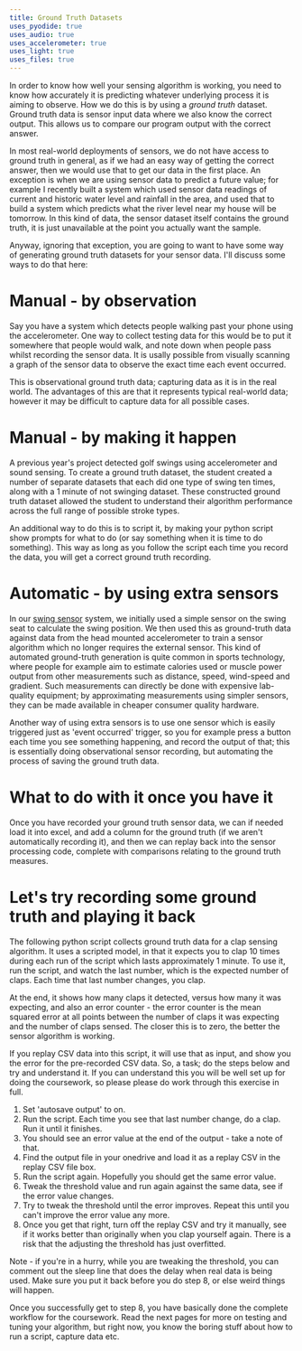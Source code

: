 ```yaml
---
title: Ground Truth Datasets
uses_pyodide: true
uses_audio: true
uses_accelerometer: true
uses_light: true 
uses_files: true
---
```

In order to know how well your sensing algorithm is working, you need to know how accurately it is predicting whatever underlying process it is aiming to observe. How we do this is by using a *ground truth* dataset. Ground truth data is sensor input data where we also know the correct output. This allows us to compare our program output with the correct answer.

In most real-world deployments of sensors, we do not have access to ground truth in general, as if we had an easy way of getting the correct answer, then we would use that to get our data in the first place. An exception is when we are using sensor data to predict a future value; for example I recently built a system which used sensor data readings of current and historic water level and rainfall in the area, and used that to build a system which predicts what the river level near my house will be tomorrow. In this kind of data, the sensor dataset itself contains the ground truth, it is just unavailable at the point you actually want the sample.

Anyway, ignoring that exception, you are going to want to have some way of generating ground truth datasets for your sensor data. I'll discuss some ways to do that here:

# Manual - by observation

Say you have a system which detects people walking past your phone using the accelerometer. One way to collect testing data for this would be to put it somewhere that people would walk, and note down when people pass whilst recording the sensor data. It is usally possible from visually scanning a graph of the sensor data to observe the exact time each event occurred.

This is observational ground truth data; capturing data as it is in the real world. The advantages of this are that it represents typical real-world data; however it may be difficult to capture data for all possible cases.

# Manual - by making it happen

A previous year's project detected golf swings using accelerometer and sound sensing. To create a ground truth dataset, the student created a number of separate datasets that each did one type of swing ten times, along with a 1 minute of not swinging dataset. These constructed ground truth dataset allowed the student to understand their algorithm performance across the full range of possible stroke types.

An additional way to do this is to script it, by making your python script show prompts for what to do (or say something when it is time to do something). This way as long as you follow the script each time you record the data, you will get a correct ground truth recording.

# Automatic - by using extra sensors

In our 
[swing sensor](/lessons/5.Combining_Sensors/combining_4.html#swing-angle-detection) system, we initially used a simple sensor on the swing seat to calculate the swing position. We then used this as ground-truth data against data from the head mounted accelerometer to train a sensor algorithm which no longer requires the external sensor. This kind of automated ground-truth generation is quite common in sports technology, where people for example aim to estimate calories used or muscle power output from other measurements such as distance, speed, wind-speed and gradient. Such measurements can directly be done with expensive lab-quality equipment; by approximating measurements using simpler sensors, they can be made available in cheaper consumer quality hardware.

Another way of using extra sensors is to use one sensor which is easily triggered just as 'event occurred' trigger, so you for example press a button each time you see something happening, and record the output of that; this is essentially doing observational sensor recording, but automating the process of saving the ground truth data.

# What to do with it once you have it

Once you have recorded your ground truth sensor data, we can if needed load it into excel, and add a column for the ground truth (if we aren't automatically recording it), and then we can replay back into the sensor processing code, complete with comparisons relating to the ground truth measures.

# Let's try recording some ground truth and playing it back

The following python script collects ground truth data for a clap sensing algorithm. It uses a scripted model, in that it expects you to clap 10 times during each run of the script which lasts approximately 1 minute. To use it, run the script, and watch the last number, which is the expected number of claps. Each time that last number changes, you clap. 

At the end, it shows how many claps it detected, versus how many it was expecting, and also an error counter - the error counter is the mean squared error at all points between the number of claps it was expecting and the number of claps sensed. The closer this is to zero, the better the sensor algorithm is working.

If you replay CSV data into this script, it will use that as input, and show you the error for the pre-recorded CSV data. So, a task; do the steps below and try and understand it. If you can understand this you will be well set up for doing the coursework, so please please do work through this exercise in full.

1. Set 'autosave output' to on.
2. Run the script. Each time you see that last number change, do a clap. Run it until it finishes.
3. You should see an error value at the end of the output - take a note of that.
4. Find the output file in your onedrive and load it as a replay CSV in the replay CSV file box.
5. Run the script again. Hopefully you should get the same error value.
6. Tweak the threshold value and run again against the same data, see if the error value changes.
7. Try to tweak the threshold until the error improves. Repeat this until you can't improve the error value any more.
8. Once you get that right, turn off the replay CSV and try it manually, see if it works better than originally when you clap yourself again. There is a risk that the adjusting the threshold has just overfitted.

Note - if you're in a hurry, while you are tweaking the threshold, you can comment out the sleep line that does the delay when real data is being used. Make sure you put it back before you do step 8, or else weird things will happen.

Once you successfully get to step 8, you have basically done the complete workflow for the coursework. Read the next pages for more on testing and tuning your algorithm, but right now, you know the boring stuff about how to run a script, capture data etc.

<script>
makeReplayController();
makePyodideBox({codeString:
`THRESHOLD=512
DELAY=0.01

import time
import sensors
import speech
import graphs
REPLAY=sensors.replayer.has_replay()

bangs_expected=0
bangs_detected=0

error_accumulator=0
error_count=0

# sep="," means to output in CSV format
# 4 columns - time, raw sound, bangs detected, bangs expected
print("time","sound","bangs_detected","bangs_expected",sep=",")

# run for 1 minute, bangs every 5 seconds after 10 seconds
last_second=0
start_time=time.time()

# lets graph everything too
graphs.set_style("sound","rgb(255,0,0)",0,1024)
graphs.set_style("bangs detected","rgb(0,255,0)",0,10,subgraph_y=1)
graphs.set_style("bangs expected","rgb(0,0,255)",0,10,subgraph_y=1) 


while True:
    # if we are replaying, read sensor value and time from the replayer
    # not the actual sensors            
    if REPLAY:
        sound,this_time=sensors.replayer.get_level("sound","time")
    else:
        sound=sensors.sound.get_level()
        # how long since we started running
        this_time=time.time()-start_time
    # quit after 60 seconds
    if this_time>=60:
        break
    # integer value of time = seconds since start
    this_second=int(this_time)
    # say the script on 5 second intervals
    if this_second != last_second:
        if (this_second%5)==0 and this_second>=10:
            speech.say("Bang")
            bangs_expected+=1
    # keep track of the previous second, so we can do things on
    # changes in the value
    last_second=this_second
    # do the threshold here
    if sound>THRESHOLD:
        # detected a bang
        bangs_detected+=1
    error_accumulator+=(bangs_detected-bangs_expected)**2
    error_count+=1
    # if you want, comment out this line when doing replay
    # and you can get the results quicker
    time.sleep(DELAY)
    print(this_time,sound,bangs_detected,bangs_expected,sep=',')
    graphs.on_value("sound",sound)
    graphs.on_value("bangs detected",bangs_detected)
    graphs.on_value("bangs expected",bangs_expected)

# this error total is the mean difference between bangs_expected and bangs_detected
# there are probably better ways to do this error, see next page
print("ERROR at end:",error_accumulator/error_count, "Bangs detected:",bangs_detected, "Expected:",bangs_expected)
`,
hasConsole:true,hasGraph:true,showCode:true,editable:true,showFileButtons:true,caption:"Put your code into here to test it"})
</script>
